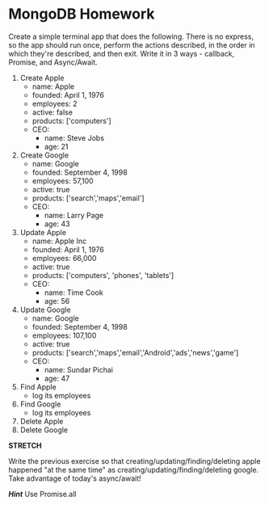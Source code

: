 # MongoDB Homework

Create a simple terminal app that does the following.  There is no express, so the app should run once, perform the actions described, in the order in which they're described, and then exit. Write it in 3 ways - callback, Promise, and Async/Await.

1. Create Apple
    - name: Apple
    - founded: April 1, 1976
    - employees: 2
    - active: false
    - products: ['computers']
    - CEO:
        - name: Steve Jobs
        - age: 21
1. Create Google
    - name: Google
    - founded: September 4, 1998
    - employees: 57,100
    - active: true
    - products: ['search','maps','email']
    - CEO:
        - name: Larry Page
        - age: 43
1. Update Apple
    - name: Apple Inc
    - founded: April 1, 1976
    - employees: 66,000
    - active: true
    - products: ['computers', 'phones', 'tablets']
    - CEO:
        - name: Time Cook
        - age: 56
1. Update Google
    - name: Google
    - founded: September 4, 1998
    - employees: 107,100
    - active: true
    - products: ['search','maps','email','Android','ads','news','game']
    - CEO:
        - name: Sundar Pichai
        - age: 47
1. Find Apple
    - log its employees
1. Find Google
    - log its employees
1. Delete Apple
1. Delete Google

**STRETCH**

Write the previous exercise so that creating/updating/finding/deleting apple happened "at the same time" as creating/updating/finding/deleting google. Take advantage of today's async/await!

***Hint*** Use Promise.all
